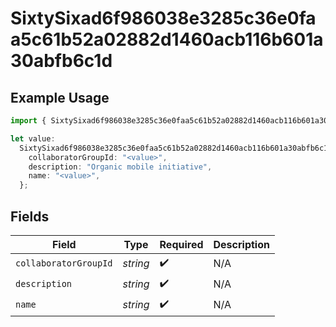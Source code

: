 # SixtySixad6f986038e3285c36e0faa5c61b52a02882d1460acb116b601a30abfb6c1d

## Example Usage

```typescript
import { SixtySixad6f986038e3285c36e0faa5c61b52a02882d1460acb116b601a30abfb6c1d } from "@wingspan/payments/sdk/models/shared";

let value:
  SixtySixad6f986038e3285c36e0faa5c61b52a02882d1460acb116b601a30abfb6c1d = {
    collaboratorGroupId: "<value>",
    description: "Organic mobile initiative",
    name: "<value>",
  };
```

## Fields

| Field                 | Type                  | Required              | Description           |
| --------------------- | --------------------- | --------------------- | --------------------- |
| `collaboratorGroupId` | *string*              | :heavy_check_mark:    | N/A                   |
| `description`         | *string*              | :heavy_check_mark:    | N/A                   |
| `name`                | *string*              | :heavy_check_mark:    | N/A                   |
